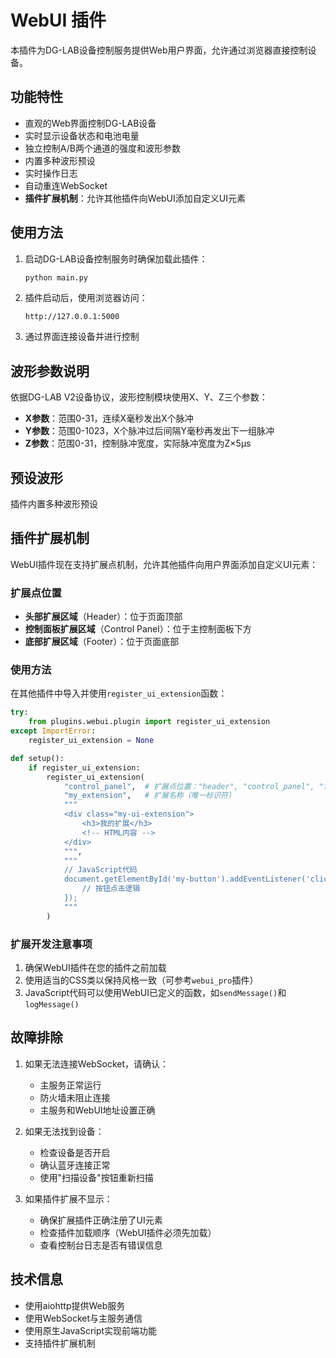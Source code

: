 # WebUI 插件

本插件为DG-LAB设备控制服务提供Web用户界面，允许通过浏览器直接控制设备。

## 功能特性

- 直观的Web界面控制DG-LAB设备
- 实时显示设备状态和电池电量
- 独立控制A/B两个通道的强度和波形参数
- 内置多种波形预设
- 实时操作日志
- 自动重连WebSocket
- **插件扩展机制**：允许其他插件向WebUI添加自定义UI元素

## 使用方法

1. 启动DG-LAB设备控制服务时确保加载此插件：
   ```bash
   python main.py
   ```

2. 插件启动后，使用浏览器访问：
   ```
   http://127.0.0.1:5000
   ```

3. 通过界面连接设备并进行控制

## 波形参数说明

依据DG-LAB V2设备协议，波形控制模块使用X、Y、Z三个参数：

- **X参数**：范围0-31，连续X毫秒发出X个脉冲
- **Y参数**：范围0-1023，X个脉冲过后间隔Y毫秒再发出下一组脉冲
- **Z参数**：范围0-31，控制脉冲宽度，实际脉冲宽度为Z×5μs


## 预设波形

插件内置多种波形预设

## 插件扩展机制

WebUI插件现在支持扩展点机制，允许其他插件向用户界面添加自定义UI元素：

### 扩展点位置

- **头部扩展区域**（Header）：位于页面顶部
- **控制面板扩展区域**（Control Panel）：位于主控制面板下方
- **底部扩展区域**（Footer）：位于页面底部

### 使用方法

在其他插件中导入并使用`register_ui_extension`函数：

```python
try:
    from plugins.webui.plugin import register_ui_extension
except ImportError:
    register_ui_extension = None

def setup():
    if register_ui_extension:
        register_ui_extension(
            "control_panel",  # 扩展点位置："header", "control_panel", "footer"
            "my_extension",   # 扩展名称（唯一标识符）
            """
            <div class="my-ui-extension">
                <h3>我的扩展</h3>
                <!-- HTML内容 -->
            </div>
            """,
            """
            // JavaScript代码
            document.getElementById('my-button').addEventListener('click', function() {
                // 按钮点击逻辑
            });
            """
        )
```

### 扩展开发注意事项

1. 确保WebUI插件在您的插件之前加载
2. 使用适当的CSS类以保持风格一致（可参考`webui_pro`插件）
3. JavaScript代码可以使用WebUI已定义的函数，如`sendMessage()`和`logMessage()`

## 故障排除

1. 如果无法连接WebSocket，请确认：
   - 主服务正常运行
   - 防火墙未阻止连接
   - 主服务和WebUI地址设置正确

2. 如果无法找到设备：
   - 检查设备是否开启
   - 确认蓝牙连接正常
   - 使用"扫描设备"按钮重新扫描

3. 如果插件扩展不显示：
   - 确保扩展插件正确注册了UI元素
   - 检查插件加载顺序（WebUI插件必须先加载）
   - 查看控制台日志是否有错误信息

## 技术信息

- 使用aiohttp提供Web服务
- 使用WebSocket与主服务通信
- 使用原生JavaScript实现前端功能
- 支持插件扩展机制 